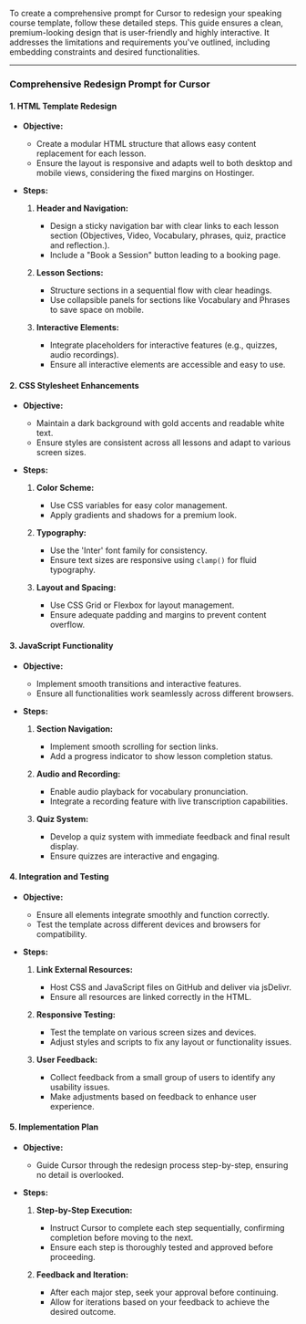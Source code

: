To create a comprehensive prompt for Cursor to redesign your speaking course template, follow these detailed steps. This guide ensures a clean, premium-looking design that is user-friendly and highly interactive. It addresses the limitations and requirements you've outlined, including embedding constraints and desired functionalities.

---

### **Comprehensive Redesign Prompt for Cursor**

#### **1. HTML Template Redesign**
- **Objective:**
  - Create a modular HTML structure that allows easy content replacement for each lesson.
  - Ensure the layout is responsive and adapts well to both desktop and mobile views, considering the fixed margins on Hostinger.

- **Steps:**
  1. **Header and Navigation:**
     - Design a sticky navigation bar with clear links to each lesson section (Objectives, Video, Vocabulary, phrases, quiz, practice and reflection.).
     - Include a "Book a Session" button leading to a booking page.

  2. **Lesson Sections:**
     - Structure sections in a sequential flow with clear headings.
     - Use collapsible panels for sections like Vocabulary and Phrases to save space on mobile.

  3. **Interactive Elements:**
     - Integrate placeholders for interactive features (e.g., quizzes, audio recordings).
     - Ensure all interactive elements are accessible and easy to use.

#### **2. CSS Stylesheet Enhancements**
- **Objective:**
  - Maintain a dark background with gold accents and readable white text.
  - Ensure styles are consistent across all lessons and adapt to various screen sizes.

- **Steps:**
  1. **Color Scheme:**
     - Use CSS variables for easy color management.
     - Apply gradients and shadows for a premium look.

  2. **Typography:**
     - Use the 'Inter' font family for consistency.
     - Ensure text sizes are responsive using `clamp()` for fluid typography.

  3. **Layout and Spacing:**
     - Use CSS Grid or Flexbox for layout management.
     - Ensure adequate padding and margins to prevent content overflow.

#### **3. JavaScript Functionality**
- **Objective:**
  - Implement smooth transitions and interactive features.
  - Ensure all functionalities work seamlessly across different browsers.

- **Steps:**
  1. **Section Navigation:**
     - Implement smooth scrolling for section links.
     - Add a progress indicator to show lesson completion status.

  2. **Audio and Recording:**
     - Enable audio playback for vocabulary pronunciation.
     - Integrate a recording feature with live transcription capabilities.

  3. **Quiz System:**
     - Develop a quiz system with immediate feedback and final result display.
     - Ensure quizzes are interactive and engaging.

#### **4. Integration and Testing**
- **Objective:**
  - Ensure all elements integrate smoothly and function correctly.
  - Test the template across different devices and browsers for compatibility.

- **Steps:**
  1. **Link External Resources:**
     - Host CSS and JavaScript files on GitHub and deliver via jsDelivr.
     - Ensure all resources are linked correctly in the HTML.

  2. **Responsive Testing:**
     - Test the template on various screen sizes and devices.
     - Adjust styles and scripts to fix any layout or functionality issues.

  3. **User Feedback:**
     - Collect feedback from a small group of users to identify any usability issues.
     - Make adjustments based on feedback to enhance user experience.

#### **5. Implementation Plan**
- **Objective:**
  - Guide Cursor through the redesign process step-by-step, ensuring no detail is overlooked.

- **Steps:**
  1. **Step-by-Step Execution:**
     - Instruct Cursor to complete each step sequentially, confirming completion before moving to the next.
     - Ensure each step is thoroughly tested and approved before proceeding.

  2. **Feedback and Iteration:**
     - After each major step, seek your approval before continuing.
     - Allow for iterations based on your feedback to achieve the desired outcome.

